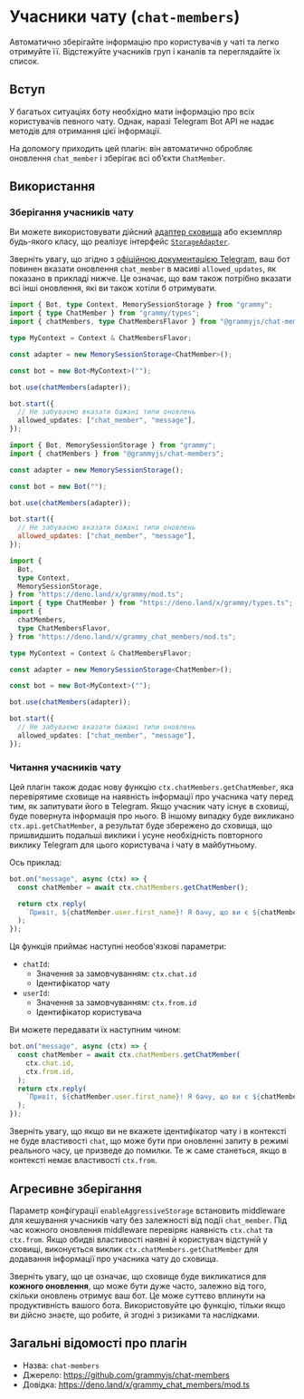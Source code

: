 # Учасники чату (`chat-members`)

Автоматично зберігайте інформацію про користувачів у чаті та легко отримуйте її.
Відстежуйте учасників груп і каналів та переглядайте їх список.

## Вступ

У багатьох ситуаціях боту необхідно мати інформацію про всіх користувачів певного чату.
Однак, наразі Telegram Bot API не надає методів для отримання цієї інформації.

На допомогу приходить цей плагін: він автоматично обробляє оновлення `chat_member` і зберігає всі обʼєкти `ChatMember`.

## Використання

### Зберігання учасників чату

Ви можете використовувати дійсний [адаптер сховища](./session.md#відомі-адаптери-сховищ) або екземпляр будь-якого класу, що реалізує інтерфейс [`StorageAdapter`](https://deno.land/x/grammy/mod.ts?s=StorageAdapter).

Зверніть увагу, що згідно з [офіційною документацією Telegram](https://core.telegram.org/bots/api#getupdates), ваш бот повинен вказати оновлення `chat_member` в масиві `allowed_updates`, як показано в прикладі нижче.
Це означає, що вам також потрібно вказати всі інші оновлення, які ви також хотіли б отримувати.

<CodeGroup>
  <CodeGroupItem title="TypeScript" active>

```ts
import { Bot, type Context, MemorySessionStorage } from "grammy";
import { type ChatMember } from "grammy/types";
import { chatMembers, type ChatMembersFlavor } from "@grammyjs/chat-members";

type MyContext = Context & ChatMembersFlavor;

const adapter = new MemorySessionStorage<ChatMember>();

const bot = new Bot<MyContext>("");

bot.use(chatMembers(adapter));

bot.start({
  // Не забуваємо вказати бажані типи оновлень
  allowed_updates: ["chat_member", "message"],
});
```

</CodeGroupItem>

<CodeGroupItem title="JavaScript">

```js
import { Bot, MemorySessionStorage } from "grammy";
import { chatMembers } from "@grammyjs/chat-members";

const adapter = new MemorySessionStorage();

const bot = new Bot("");

bot.use(chatMembers(adapter));

bot.start({
  // Не забуваємо вказати бажані типи оновлень
  allowed_updates: ["chat_member", "message"],
});
```

</CodeGroupItem>

<CodeGroupItem title="Deno">

```ts
import {
  Bot,
  type Context,
  MemorySessionStorage,
} from "https://deno.land/x/grammy/mod.ts";
import { type ChatMember } from "https://deno.land/x/grammy/types.ts";
import {
  chatMembers,
  type ChatMembersFlavor,
} from "https://deno.land/x/grammy_chat_members/mod.ts";

type MyContext = Context & ChatMembersFlavor;

const adapter = new MemorySessionStorage<ChatMember>();

const bot = new Bot<MyContext>("");

bot.use(chatMembers(adapter));

bot.start({
  // Не забуваємо вказати бажані типи оновлень
  allowed_updates: ["chat_member", "message"],
});
```

</CodeGroupItem>

</CodeGroup>

### Читання учасників чату

Цей плагін також додає нову функцію `ctx.chatMembers.getChatMember`, яка перевірятиме сховище на наявність інформації про учасника чату перед тим, як запитувати його в Telegram.
Якщо учасник чату існує в сховищі, буде повернута інформація про нього.
В іншому випадку буде викликано `ctx.api.getChatMember`, а результат буде збережено до сховища, що пришвидшить подальші виклики і усуне необхідність повторного виклику Telegram для цього користувача і чату в майбутньому.

Ось приклад:

```ts
bot.on("message", async (ctx) => {
  const chatMember = await ctx.chatMembers.getChatMember();

  return ctx.reply(
    `Привіт, ${chatMember.user.first_name}! Я бачу, що ви є ${chatMember.status} цього чату!`,
  );
});
```

Ця функція приймає наступні необов'язкові параметри:

- `chatId`:
  - Значення за замовчуванням: `ctx.chat.id`
  - Ідентифікатор чату
- `userId`:
  - Значення за замовчуванням: `ctx.from.id`
  - Ідентифікатор користувача

Ви можете передавати їх наступним чином:

```ts
bot.on("message", async (ctx) => {
  const chatMember = await ctx.chatMembers.getChatMember(
    ctx.chat.id,
    ctx.from.id,
  );
  return ctx.reply(
    `Привіт, ${chatMember.user.first_name}! Я бачу, що ви є ${chatMember.status} цього чату!`,
  );
});
```

Зверніть увагу, що якщо ви не вкажете ідентифікатор чату і в контексті не буде властивості `chat`, що може бути при оновленні запиту в режимі реального часу, це призведе до помилки.
Те ж саме станеться, якщо в контексті немає властивості `ctx.from`.

## Агресивне зберігання

Параметр конфігурації `enableAggressiveStorage` встановить middleware для кешування учасників чату без залежності від події `chat_member`.
Під час кожного оновлення middleware перевіряє наявність `ctx.chat` та `ctx.from`.
Якщо обидві властивості наявні й користувач відстуній у сховищі, виконується виклик `ctx.chatMembers.getChatMember` для додавання інформації про учасника чату до сховища.

Зверніть увагу, що це означає, що сховище буде викликатися для **кожного оновлення**, що може бути дуже часто, залежно від того, скільки оновлень отримує ваш бот.
Це може суттєво вплинути на продуктивність вашого бота.
Використовуйте цю функцію, тільки якщо ви дійсно знаєте, що робите, й згодні з ризиками та наслідками.

## Загальні відомості про плагін

- Назва: `chat-members`
- Джерело: <https://github.com/grammyjs/chat-members>
- Довідка: <https://deno.land/x/grammy_chat_members/mod.ts>
